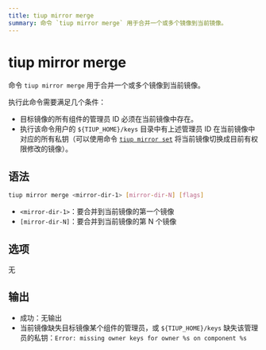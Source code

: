```yaml
---
title: tiup mirror merge
summary: 命令 `tiup mirror merge` 用于合并一个或多个镜像到当前镜像。
---
```


# tiup mirror merge

命令 `tiup mirror merge` 用于合并一个或多个镜像到当前镜像。

执行此命令需要满足几个条件：

- 目标镜像的所有组件的管理员 ID 必须在当前镜像中存在。
- 执行该命令用户的 `${TIUP_HOME}/keys` 目录中有上述管理员 ID 在当前镜像中对应的所有私钥（可以使用命令 [`tiup mirror set`](/tiup/tiup-command-mirror-set.md) 将当前镜像切换成目前有权限修改的镜像）。

## 语法

```sh
tiup mirror merge <mirror-dir-1> [mirror-dir-N] [flags]
```

- `<mirror-dir-1>`：要合并到当前镜像的第一个镜像
- `[mirror-dir-N]`：要合并到当前镜像的第 N 个镜像

## 选项

无

## 输出

- 成功：无输出
- 当前镜像缺失目标镜像某个组件的管理员，或 `${TIUP_HOME}/keys` 缺失该管理员的私钥：`Error: missing owner keys for owner %s on component %s`
